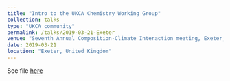 ```yaml
---
title: "Intro to the UKCA Chemistry Working Group"
collection: talks
type: "UKCA community"
permalink: /talks/2019-03-21-Exeter
venue: "Seventh Annual Composition-Climate Interaction meeting, Exeter, UK"
date: 2019-03-21
location: "Exeter, United Kingdom"
---
```

See file [here](https://ptg21.github.io/files/2019-03-21_UKCA_chemistry_WG_intro)